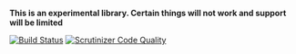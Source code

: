 **This is an experimental library. Certain things will not work and support will be limited**

[![Build Status](https://travis-ci.org/Mashbo/console-toolkit.svg?branch=master)](https://travis-ci.org/Mashbo/console-toolkit)
[![Scrutinizer Code Quality](https://scrutinizer-ci.com/g/Mashbo/console-toolkit/badges/quality-score.png?b=master)](https://scrutinizer-ci.com/g/Mashbo/console-toolkit/?branch=master)
